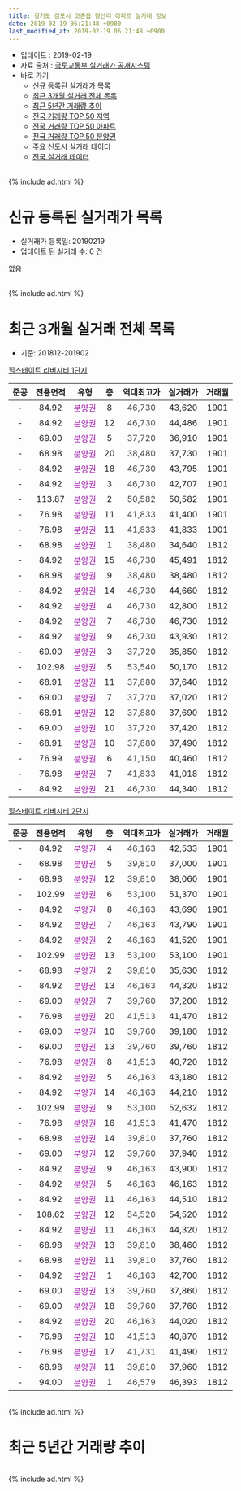 ```yaml
---
title: 경기도 김포시 고촌읍 향산리 아파트 실거래 정보
date: 2019-02-19 06:21:48 +0900
last_modified_at: 2019-02-19 06:21:48 +0900
---
```


* 업데이트 : 2019-02-19
* 자료 출처 : [국토교통부 실거래가 공개시스템](http://rt.molit.go.kr)
* 바로 가기
    * [신규 등록된 실거래가 목록](#신규-등록된-실거래가-목록)
    * [최근 3개월 실거래 전체 목록](#최근-3개월-실거래-전체-목록)
    * [최근 5년간 거래량 추이](#최근-5년간-거래량-추이)
    * [전국 거래량 TOP 50 지역](https://inasie.github.io/apt-trade-info/최근-3개월-전국에서-가장-거래가-많이-발생한-지역)
    * [전국 거래량 TOP 50 아파트](https://inasie.github.io/apt-trade-info/최근-3개월-전국에서-가장-거래가-많이-발생한-아파트)
    * [전국 거래량 TOP 50 분양권](https://inasie.github.io/apt-trade-info/최근-3개월-전국에서-가장-거래가-많이-발생한-분양권)
    * [주요 신도시 실거래 데이터](https://inasie.github.io/apt-trade-info/주요-신도시)
    * [전국 실거래 데이터](https://inasie.github.io/apt-trade-info/전국)
<br>
{% include ad.html %}
<br>

# 신규 등록된 실거래가 목록
* 실거래가 등록일: 20190219
* 업데이트 된 실거래 수: 0 건

없음

<br>
{% include ad.html %}
<br>

# 최근 3개월 실거래 전체 목록
* 기준: 201812-201902


[힐스테이트 리버시티 1단지](https://search.naver.com/search.naver?query=%EA%B2%BD%EA%B8%B0%EB%8F%84+%EA%B9%80%ED%8F%AC%EC%8B%9C+%EA%B3%A0%EC%B4%8C%EC%9D%8D+%ED%96%A5%EC%82%B0%EB%A6%AC+%ED%9E%90%EC%8A%A4%ED%85%8C%EC%9D%B4%ED%8A%B8+%EB%A6%AC%EB%B2%84%EC%8B%9C%ED%8B%B0+1%EB%8B%A8%EC%A7%80)

|준공|전용면적|유형|층|역대최고가|실거래가|거래월|
|:---:|:---:|:---:|:---:|:---:|:---:|:---:|
|-|84.92|<span style="color:#9C11A5">분양권</span>|8|<span style="color:#444444">46,730</span>|43,620|1901|
|-|84.92|<span style="color:#9C11A5">분양권</span>|12|<span style="color:#444444">46,730</span>|44,486|1901|
|-|69.00|<span style="color:#9C11A5">분양권</span>|5|<span style="color:#444444">37,720</span>|36,910|1901|
|-|68.98|<span style="color:#9C11A5">분양권</span>|20|<span style="color:#444444">38,480</span>|37,730|1901|
|-|84.92|<span style="color:#9C11A5">분양권</span>|18|<span style="color:#444444">46,730</span>|43,795|1901|
|-|84.92|<span style="color:#9C11A5">분양권</span>|3|<span style="color:#444444">46,730</span>|42,707|1901|
|-|113.87|<span style="color:#9C11A5">분양권</span>|2|<span style="color:#444444">50,582</span>|50,582|1901|
|-|76.98|<span style="color:#9C11A5">분양권</span>|11|<span style="color:#444444">41,833</span>|41,400|1901|
|-|76.98|<span style="color:#9C11A5">분양권</span>|11|<span style="color:#444444">41,833</span>|41,833|1901|
|-|68.98|<span style="color:#9C11A5">분양권</span>|1|<span style="color:#444444">38,480</span>|34,640|1812|
|-|84.92|<span style="color:#9C11A5">분양권</span>|15|<span style="color:#444444">46,730</span>|45,491|1812|
|-|68.98|<span style="color:#9C11A5">분양권</span>|9|<span style="color:#444444">38,480</span>|38,480|1812|
|-|84.92|<span style="color:#9C11A5">분양권</span>|14|<span style="color:#444444">46,730</span>|44,660|1812|
|-|84.92|<span style="color:#9C11A5">분양권</span>|4|<span style="color:#444444">46,730</span>|42,800|1812|
|-|84.92|<span style="color:#9C11A5">분양권</span>|7|<span style="color:#444444">46,730</span>|46,730|1812|
|-|84.92|<span style="color:#9C11A5">분양권</span>|9|<span style="color:#444444">46,730</span>|43,930|1812|
|-|69.00|<span style="color:#9C11A5">분양권</span>|3|<span style="color:#444444">37,720</span>|35,850|1812|
|-|102.98|<span style="color:#9C11A5">분양권</span>|5|<span style="color:#444444">53,540</span>|50,170|1812|
|-|68.91|<span style="color:#9C11A5">분양권</span>|11|<span style="color:#444444">37,880</span>|37,640|1812|
|-|69.00|<span style="color:#9C11A5">분양권</span>|7|<span style="color:#444444">37,720</span>|37,020|1812|
|-|68.91|<span style="color:#9C11A5">분양권</span>|12|<span style="color:#444444">37,880</span>|37,690|1812|
|-|69.00|<span style="color:#9C11A5">분양권</span>|10|<span style="color:#444444">37,720</span>|37,420|1812|
|-|68.91|<span style="color:#9C11A5">분양권</span>|10|<span style="color:#444444">37,880</span>|37,490|1812|
|-|76.99|<span style="color:#9C11A5">분양권</span>|6|<span style="color:#444444">41,150</span>|40,460|1812|
|-|76.98|<span style="color:#9C11A5">분양권</span>|7|<span style="color:#444444">41,833</span>|41,018|1812|
|-|84.92|<span style="color:#9C11A5">분양권</span>|21|<span style="color:#444444">46,730</span>|44,340|1812|

[힐스테이트 리버시티 2단지](https://search.naver.com/search.naver?query=%EA%B2%BD%EA%B8%B0%EB%8F%84+%EA%B9%80%ED%8F%AC%EC%8B%9C+%EA%B3%A0%EC%B4%8C%EC%9D%8D+%ED%96%A5%EC%82%B0%EB%A6%AC+%ED%9E%90%EC%8A%A4%ED%85%8C%EC%9D%B4%ED%8A%B8+%EB%A6%AC%EB%B2%84%EC%8B%9C%ED%8B%B0+2%EB%8B%A8%EC%A7%80)

|준공|전용면적|유형|층|역대최고가|실거래가|거래월|
|:---:|:---:|:---:|:---:|:---:|:---:|:---:|
|-|84.92|<span style="color:#9C11A5">분양권</span>|4|<span style="color:#444444">46,163</span>|42,533|1901|
|-|68.98|<span style="color:#9C11A5">분양권</span>|5|<span style="color:#444444">39,810</span>|37,000|1901|
|-|68.98|<span style="color:#9C11A5">분양권</span>|12|<span style="color:#444444">39,810</span>|38,060|1901|
|-|102.99|<span style="color:#9C11A5">분양권</span>|6|<span style="color:#444444">53,100</span>|51,370|1901|
|-|84.92|<span style="color:#9C11A5">분양권</span>|8|<span style="color:#444444">46,163</span>|43,690|1901|
|-|84.92|<span style="color:#9C11A5">분양권</span>|7|<span style="color:#444444">46,163</span>|43,790|1901|
|-|84.92|<span style="color:#9C11A5">분양권</span>|2|<span style="color:#444444">46,163</span>|41,520|1901|
|-|102.99|<span style="color:#9C11A5">분양권</span>|13|<span style="color:#444444">53,100</span>|53,100|1901|
|-|68.98|<span style="color:#9C11A5">분양권</span>|2|<span style="color:#444444">39,810</span>|35,630|1812|
|-|84.92|<span style="color:#9C11A5">분양권</span>|13|<span style="color:#444444">46,163</span>|44,320|1812|
|-|69.00|<span style="color:#9C11A5">분양권</span>|7|<span style="color:#444444">39,760</span>|37,200|1812|
|-|76.98|<span style="color:#9C11A5">분양권</span>|20|<span style="color:#444444">41,513</span>|41,470|1812|
|-|69.00|<span style="color:#9C11A5">분양권</span>|10|<span style="color:#444444">39,760</span>|39,180|1812|
|-|69.00|<span style="color:#9C11A5">분양권</span>|13|<span style="color:#444444">39,760</span>|39,760|1812|
|-|76.98|<span style="color:#9C11A5">분양권</span>|8|<span style="color:#444444">41,513</span>|40,720|1812|
|-|84.92|<span style="color:#9C11A5">분양권</span>|5|<span style="color:#444444">46,163</span>|43,180|1812|
|-|84.92|<span style="color:#9C11A5">분양권</span>|14|<span style="color:#444444">46,163</span>|44,210|1812|
|-|102.99|<span style="color:#9C11A5">분양권</span>|9|<span style="color:#444444">53,100</span>|52,632|1812|
|-|76.98|<span style="color:#9C11A5">분양권</span>|16|<span style="color:#444444">41,513</span>|41,470|1812|
|-|68.98|<span style="color:#9C11A5">분양권</span>|14|<span style="color:#444444">39,810</span>|37,760|1812|
|-|69.00|<span style="color:#9C11A5">분양권</span>|12|<span style="color:#444444">39,760</span>|37,940|1812|
|-|84.92|<span style="color:#9C11A5">분양권</span>|9|<span style="color:#444444">46,163</span>|43,900|1812|
|-|84.92|<span style="color:#9C11A5">분양권</span>|5|<span style="color:#444444">46,163</span>|46,163|1812|
|-|84.92|<span style="color:#9C11A5">분양권</span>|11|<span style="color:#444444">46,163</span>|44,510|1812|
|-|108.62|<span style="color:#9C11A5">분양권</span>|12|<span style="color:#444444">54,520</span>|54,520|1812|
|-|84.92|<span style="color:#9C11A5">분양권</span>|11|<span style="color:#444444">46,163</span>|44,320|1812|
|-|68.98|<span style="color:#9C11A5">분양권</span>|13|<span style="color:#444444">39,810</span>|38,460|1812|
|-|68.98|<span style="color:#9C11A5">분양권</span>|11|<span style="color:#444444">39,810</span>|37,760|1812|
|-|84.92|<span style="color:#9C11A5">분양권</span>|1|<span style="color:#444444">46,163</span>|42,700|1812|
|-|69.00|<span style="color:#9C11A5">분양권</span>|13|<span style="color:#444444">39,760</span>|37,860|1812|
|-|69.00|<span style="color:#9C11A5">분양권</span>|18|<span style="color:#444444">39,760</span>|37,760|1812|
|-|84.92|<span style="color:#9C11A5">분양권</span>|20|<span style="color:#444444">46,163</span>|44,020|1812|
|-|76.98|<span style="color:#9C11A5">분양권</span>|10|<span style="color:#444444">41,513</span>|40,870|1812|
|-|76.98|<span style="color:#9C11A5">분양권</span>|17|<span style="color:#444444">41,731</span>|41,490|1812|
|-|68.98|<span style="color:#9C11A5">분양권</span>|11|<span style="color:#444444">39,810</span>|37,960|1812|
|-|94.00|<span style="color:#9C11A5">분양권</span>|1|<span style="color:#444444">46,579</span>|46,393|1812|


<br>
{% include ad.html %}
<br>

# 최근 5년간 거래량 추이


<div style="width:100%;">
    <canvas id="deal_progress" height="200"></canvas>
</div>

<script>
new Chart(document.getElementById("deal_progress"), {
    type: 'line',
    data: {
        labels: ['201402','201403','201404','201405','201406','201407','201408','201409','201410','201411','201412','201501','201502','201503','201504','201505','201506','201507','201508','201509','201510','201511','201512','201601','201602','201603','201604','201605','201606','201607','201608','201609','201610','201611','201612','201701','201702','201703','201704','201705','201706','201707','201708','201709','201710','201711','201712','201801','201802','201803','201804','201805','201806','201807','201808','201809','201810','201811','201812','201901','201902'],
        datasets: [{
            label: '매매',
            pointRadius: 1,
            data: [0, 0, 0, 0, 0, 0, 0, 0, 0, 0, 0, 0, 0, 0, 0, 0, 0, 0, 0, 0, 0, 0, 0, 0, 0, 0, 0, 0, 0, 0, 0, 0, 0, 0, 0, 0, 0, 0, 0, 0, 0, 0, 0, 0, 0, 0, 0, 1, 0, 0, 0, 1, 0, 0, 0, 0, 395, 68, 45, 17, 0],
            borderColor: "rgba(255, 201, 14, 1)",
            backgroundColor: "rgba(255, 201, 14, 0.5)",
            fill: false,
            lineTension: 0
        },{
            label: '전월세',
            pointRadius: 1,
            data: [0, 0, 0, 0, 0, 0, 0, 0, 0, 0, 0, 0, 0, 0, 0, 0, 0, 0, 0, 0, 0, 0, 0, 0, 0, 0, 0, 0, 0, 0, 0, 0, 0, 0, 0, 0, 0, 0, 0, 0, 0, 0, 0, 0, 0, 0, 0, 0, 0, 0, 0, 0, 0, 0, 0, 0, 0, 0, 0, 0, 0],
            borderColor: "rgba(0, 141, 185, 1)",
            backgroundColor: "rgba(0, 141, 185, 0.5)",
            fill: false,
            lineTension: 0
        }
        ]
    },
    options: {
        responsive: true,
        title: {
            display: false
        },
        tooltips: {
            mode: 'index',
            intersect: false
        },
        hover: {
            mode: 'nearest',
            intersect: true
        },
        scales: {
            xAxes: [{
                display: true,
                scaleLabel: {
                    display: true,
                    labelString: '년/월'
                }
            }],
            yAxes: [{
                display: true,
                ticks: {
                    suggestedMin: 0,
                },
                scaleLabel: {
                    display: true,
                    labelString: '실거래 수'
                }
            }]
        }
    }
});

</script>


<br>
{% include ad.html %}
<br>

